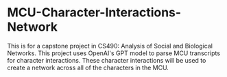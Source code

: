 # MCU-Character-Interactions-Network

This is for a capstone project in CS490: Analysis of Social and Biological Networks. This project uses OpenAI's GPT model to parse MCU transcripts for character interactions. These character interactions will be used to create a network across all of the characters in the MCU.
